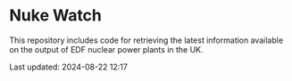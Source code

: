 # Nuke Watch

This repository includes code for retrieving the latest information available on the output of EDF nuclear power plants in the UK.

Last updated: 2024-08-22 12:17